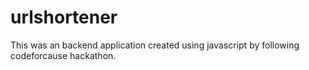 # urlshortener

This was an backend application created using javascript by following codeforcause hackathon.
